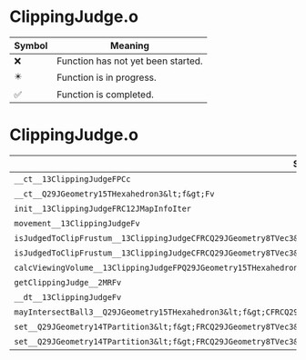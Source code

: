 # ClippingJudge.o
| Symbol | Meaning 
| ------------- | ------------- 
| :x: | Function has not yet been started. 
| :eight_pointed_black_star: | Function is in progress. 
| :white_check_mark: | Function is completed. 


# ClippingJudge.o
| Symbol | Decompiled? |
| ------------- | ------------- |
| `__ct__13ClippingJudgeFPCc` | :white_check_mark: |
| `__ct__Q29JGeometry15THexahedron3&lt;f&gt;Fv` | :white_check_mark: |
| `init__13ClippingJudgeFRC12JMapInfoIter` | :white_check_mark: |
| `movement__13ClippingJudgeFv` | :white_check_mark: |
| `isJudgedToClipFrustum__13ClippingJudgeCFRCQ29JGeometry8TVec3&lt;f&gt;f` | :white_check_mark: |
| `isJudgedToClipFrustum__13ClippingJudgeCFRCQ29JGeometry8TVec3&lt;f&gt;fl` | :white_check_mark: |
| `calcViewingVolume__13ClippingJudgeFPQ29JGeometry15THexahedron3&lt;f&gt;f` | :x: |
| `getClippingJudge__2MRFv` | :x: |
| `__dt__13ClippingJudgeFv` | :white_check_mark: |
| `mayIntersectBall3__Q29JGeometry15THexahedron3&lt;f&gt;CFRCQ29JGeometry8TVec3&lt;f&gt;f` | :x: |
| `set__Q29JGeometry14TPartition3&lt;f&gt;FRCQ29JGeometry8TVec3&lt;f&gt;RCQ29JGeometry8TVec3&lt;f&gt;RCQ29JGeometry8TVec3&lt;f&gt;` | :x: |
| `set__Q29JGeometry14TPartition3&lt;f&gt;FRCQ29JGeometry8TVec3&lt;f&gt;RCQ29JGeometry8TVec3&lt;f&gt;` | :x: |
